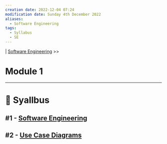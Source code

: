 ```yaml
---
creation date: 2022-12-04 07:24
modification date: Sunday 4th December 2022
aliases:
  - Software Engineering
tags:
  - Syllabus
  - SE
---
```


| [Software Engineering](Sem_4/Software%20Engineering/Notes/Module_1/Software%20Engineering.md) >>

# Module 1
---
# 📕 Syallbus

##  #1 - [Software Engineering](Sem_4/Software%20Engineering/Notes/Module_1/Software%20Engineering.md)
##  #2 - [Use Case Diagrams](Sem_4/Software%20Engineering/Notes/Module_1/Use%20Case%20Diagram.md) 